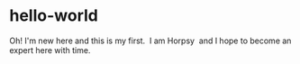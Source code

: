 # hello-world
Oh! I'm new here and this is my first.  I am Horpsy  and I hope to become an expert here with time.
